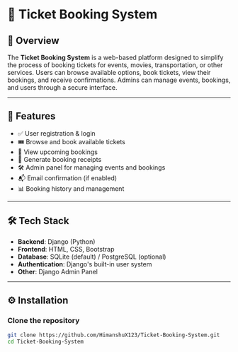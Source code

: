 # 🎫 Ticket Booking System

## 📌 Overview

The **Ticket Booking System** is a web-based platform designed to simplify the process of booking tickets for events, movies, transportation, or other services. Users can browse available options, book tickets, view their bookings, and receive confirmations. Admins can manage events, bookings, and users through a secure interface.

---

## 🚀 Features

- ✅ User registration & login
- 🎟️ Browse and book available tickets
- 📅 View upcoming bookings
- 🧾 Generate booking receipts
- 🛠️ Admin panel for managing events and bookings
- 📬 Email confirmation (if enabled)
- 📊 Booking history and management

---

## 🛠 Tech Stack

- **Backend**: Django (Python)
- **Frontend**: HTML, CSS, Bootstrap
- **Database**: SQLite (default) / PostgreSQL (optional)
- **Authentication**: Django's built-in user system
- **Other**: Django Admin Panel

---

## ⚙️ Installation

### Clone the repository
```bash
git clone https://github.com/HimanshuX123/Ticket-Booking-System.git
cd Ticket-Booking-System
